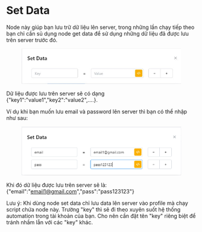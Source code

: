 # Set Data

Node này giúp bạn lưu trữ dữ liệu lên server, trong những lần chạy tiếp theo bạn chỉ cần sủ dụng node get data để sử dụng những dữ liệu đã được lưu trên server trước đó.

<figure><img src="../../.gitbook/assets/Set data.jpg" alt=""><figcaption></figcaption></figure>

Dữ liệu được lưu trên server sẽ có dạng {"key1":"value1","key2":"value2",....}.

Ví dụ khi bạn muốn lưu email và password lên server thì bạn có thể nhập như sau:

<figure><img src="../../.gitbook/assets/image.png" alt=""><figcaption></figcaption></figure>

Khi đó dữ liệu được lưu trên server sẽ là: {"email":"email1@gmail.com","pass":"pass123123"}

Lưu ý: Khi dùng node set data chỉ lưu data lên server vào profile mà chạy script chứa node này. Trường "key" thì sẽ đi theo xuyên suốt hệ thống automation trong tài khoản của bạn. Cho nên cần đặt tên "key" riêng biệt để tránh nhầm lẫn với các "key" khác.
